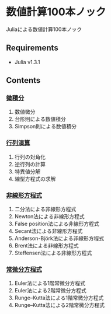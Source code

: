 # 数値計算100本ノック

Juliaによる数値計算100本ノック

## Requirements
* Julia v1.3.1

## Contents

### [微積分](calculus)
1. 数値微分
2. 台形則による数値積分
3. Simpson則による数値積分

### [行列演算](matrix_operation)
1. 行列の対角化
2. 逆行列の計算
3. 特異値分解
4. 線型方程式の求解

### [非線形方程式](nonlinear_equation)
1. 二分法による非線形方程式
2. Newton法による非線形方程式
3. False position法による非線形方程式
4. Secant法による非線形方程式
5. Anderson-Björk法による非線形方程式
6. Brent法による非線形方程式
7. Steffensen法による非線形方程式

### [常微分方程式](ode)
1. Euler法による1階常微分方程式
2. Euler法による2階常微分方程式
3. Runge–Kutta法による1階常微分方程式
4. Runge–Kutta法による2階常微分方程式
